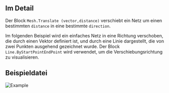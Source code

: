 ## Im Detail
Der Block `Mesh.Translate (vector,distance)` verschiebt ein Netz um einen bestimmten `distance` in eine bestimmte `direction`.

Im folgenden Beispiel wird ein einfaches Netz in eine Richtung verschoben, die durch einen Vektor definiert ist, und durch eine Linie dargestellt, die von zwei Punkten ausgehend gezeichnet wurde. Der Block `Line.ByStartPointEndPoint` wird verwendet, um die Verschiebungsrichtung zu visualisieren.

## Beispieldatei

![Example](./Autodesk.DesignScript.Geometry.Mesh.Translate(mesh,%20vector,%20distance)_img.jpg)
